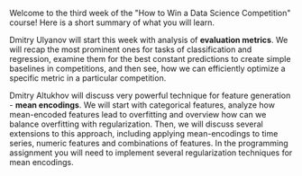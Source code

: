 Welcome to the third week of the "How to Win a Data Science Competition" course! Here is a short summary of what you will learn.

Dmitry Ulyanov  will start this week with analysis of **evaluation metrics**. We will recap the most prominent ones for tasks of classification and regression, examine them for the best constant predictions to create simple baselines in competitions, and then see, how we can efficiently optimize a specific metric in a particular competition.

Dmitry Altukhov  will discuss very powerful technique for feature generation - **mean encodings**. We will start with categorical features, analyze how mean-encoded features lead to overfitting and overview how can we balance overfitting with regularization. Then, we will discuss several extensions to this approach, including applying mean-encodings to time series, numeric features and combinations of features. In the programming assignment you will need to implement several regularization techniques for mean encodings.
